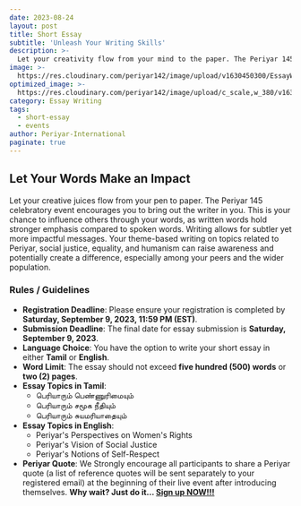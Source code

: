 ```yaml
---
date: 2023-08-24
layout: post
title: Short Essay
subtitle: 'Unleash Your Writing Skills'
description: >-
  Let your creativity flow from your mind to the paper. The Periyar 145 celebratory event encourages you to express yourself through writing. This is your opportunity to influence others with your words...
image: >-
  https://res.cloudinary.com/periyar142/image/upload/v1630450300/EssayWriting_upbjln.jpg
optimized_image: >-
  https://res.cloudinary.com/periyar142/image/upload/c_scale,w_380/v1630450300/EssayWriting_upbjln.jpg
category: Essay Writing
tags:
  - short-essay
  - events
author: Periyar-International
paginate: true
---
```


## Let Your Words Make an Impact

Let your creative juices flow from your pen to paper. The Periyar 145 celebratory event encourages you to bring out the writer in you. This is your chance to influence others through your words, as written words hold stronger emphasis compared to spoken words. Writing allows for subtler yet more impactful messages. Your theme-based writing on topics related to Periyar, social justice, equality, and humanism can raise awareness and potentially create a difference, especially among your peers and the wider population.

### Rules / Guidelines
- **Registration Deadline**: Please ensure your registration is completed by **Saturday, September 9, 2023, 11:59 PM (EST)**.
- **Submission Deadline**: The final date for essay submission is **Saturday, September 9, 2023**.
- **Language Choice**: You have the option to write your short essay in either **Tamil** or **English**.
- **Word Limit**: The essay should not exceed **five hundred (500) words** or **two (2) pages**.
- **Essay Topics in Tamil**:
  - பெரியாரும் பெண்ணுரிமையும்
  - பெரியாரும் சமூக நீதியும்
  - பெரியாரும் சுயமரியாதையும்
- **Essay Topics in English**:
  - Periyar's Perspectives on Women's Rights
  - Periyar's Vision of Social Justice
  - Periyar's Notions of Self-Respect 
- **Periyar Quote**: We Strongly encourage all participants to share a Periyar quote (a list of reference quotes will be sent separately to your registered email) at the beginning of their live event after introducing themselves.
**Why wait? Just do it… [Sign up NOW!!!](/register/)**